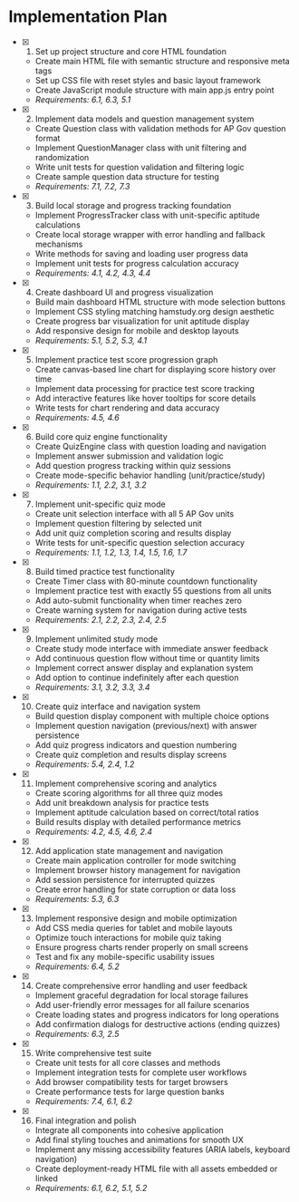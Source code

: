 # Implementation Plan

- [x] 1. Set up project structure and core HTML foundation





  - Create main HTML file with semantic structure and responsive meta tags
  - Set up CSS file with reset styles and basic layout framework
  - Create JavaScript module structure with main app.js entry point
  - _Requirements: 6.1, 6.3, 5.1_


- [x] 2. Implement data models and question management system




  - Create Question class with validation methods for AP Gov question format
  - Implement QuestionManager class with unit filtering and randomization
  - Write unit tests for question validation and filtering logic
  - Create sample question data structure for testing
  - _Requirements: 7.1, 7.2, 7.3_

- [x] 3. Build local storage and progress tracking foundation





  - Implement ProgressTracker class with unit-specific aptitude calculations
  - Create local storage wrapper with error handling and fallback mechanisms
  - Write methods for saving and loading user progress data
  - Implement unit tests for progress calculation accuracy
  - _Requirements: 4.1, 4.2, 4.3, 4.4_



- [x] 4. Create dashboard UI and progress visualization



  - Build main dashboard HTML structure with mode selection buttons
  - Implement CSS styling matching hamstudy.org design aesthetic
  - Create progress bar visualization for unit aptitude display
  - Add responsive design for mobile and desktop layouts
  - _Requirements: 5.1, 5.2, 5.3, 4.1_


- [x] 5. Implement practice test score progression graph







  - Create canvas-based line chart for displaying score history over time
  - Implement data processing for practice test score tracking
  - Add interactive features like hover tooltips for score details
  - Write tests for chart rendering and data accuracy
  - _Requirements: 4.5, 4.6_

- [x] 6. Build core quiz engine functionality






  - Create QuizEngine class with question loading and navigation
  - Implement answer submission and validation logic
  - Add question progress tracking within quiz sessions
  - Create mode-specific behavior handling (unit/practice/study)
  - _Requirements: 1.1, 2.2, 3.1, 3.2_

- [x] 7. Implement unit-specific quiz mode






  - Create unit selection interface with all 5 AP Gov units
  - Implement question filtering by selected unit
  - Add unit quiz completion scoring and results display
  - Write tests for unit-specific question selection accuracy
  - _Requirements: 1.1, 1.2, 1.3, 1.4, 1.5, 1.6, 1.7_

- [x] 8. Build timed practice test functionality





  - Create Timer class with 80-minute countdown functionality
  - Implement practice test with exactly 55 questions from all units
  - Add auto-submit functionality when timer reaches zero
  - Create warning system for navigation during active tests
  - _Requirements: 2.1, 2.2, 2.3, 2.4, 2.5_

- [x] 9. Implement unlimited study mode





  - Create study mode interface with immediate answer feedback
  - Add continuous question flow without time or quantity limits
  - Implement correct answer display and explanation system
  - Add option to continue indefinitely after each question
  - _Requirements: 3.1, 3.2, 3.3, 3.4_

- [x] 10. Create quiz interface and navigation system



  - Build question display component with multiple choice options
  - Implement question navigation (previous/next) with answer persistence
  - Add quiz progress indicators and question numbering
  - Create quiz completion and results display screens
  - _Requirements: 5.4, 2.4, 1.2_

- [x] 11. Implement comprehensive scoring and analytics





  - Create scoring algorithms for all three quiz modes
  - Add unit breakdown analysis for practice tests
  - Implement aptitude calculation based on correct/total ratios
  - Build results display with detailed performance metrics
  - _Requirements: 4.2, 4.5, 4.6, 2.4_

- [x] 12. Add application state management and navigation





  - Create main application controller for mode switching
  - Implement browser history management for navigation
  - Add session persistence for interrupted quizzes
  - Create error handling for state corruption or data loss
  - _Requirements: 5.3, 6.3_

- [x] 13. Implement responsive design and mobile optimization





  - Add CSS media queries for tablet and mobile layouts
  - Optimize touch interactions for mobile quiz taking
  - Ensure progress charts render properly on small screens
  - Test and fix any mobile-specific usability issues
  - _Requirements: 6.4, 5.2_

- [x] 14. Create comprehensive error handling and user feedback








  - Implement graceful degradation for local storage failures
  - Add user-friendly error messages for all failure scenarios
  - Create loading states and progress indicators for long operations
  - Add confirmation dialogs for destructive actions (ending quizzes)
  - _Requirements: 6.3, 2.5_

- [x] 15. Write comprehensive test suite





  - Create unit tests for all core classes and methods
  - Implement integration tests for complete user workflows
  - Add browser compatibility tests for target browsers
  - Create performance tests for large question banks
  - _Requirements: 7.4, 6.1, 6.2_

- [x] 16. Final integration and polish





  - Integrate all components into cohesive application
  - Add final styling touches and animations for smooth UX
  - Implement any missing accessibility features (ARIA labels, keyboard navigation)
  - Create deployment-ready HTML file with all assets embedded or linked
  - _Requirements: 6.1, 6.2, 5.1, 5.2_